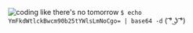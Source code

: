 ![coding like there's no tomorrow](https://blog.simitclub.com/images/programming.gif)
`$ echo YmFkdWtlckBwcm90b25tYWlsLmNoCgo= | base64 -d` ( ͡° ͜ʖ ͡°)
